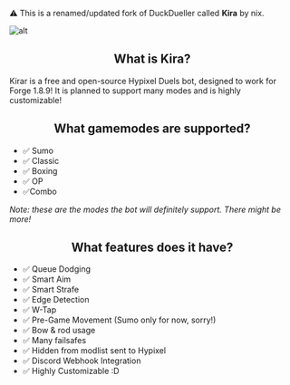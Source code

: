 ⚠️ This is a renamed/updated fork of DuckDueller called **Kira** by nix.

![alt](https://raw.githubusercontent.com/HumanDuck23/upload-stuff-here/main/KiraBanner.png)

<h3 align="center" style="color: #ff4949">

</h3>

<h2 align="center">
What is Kira?
</h2>
Kirar is a free and open-source Hypixel Duels bot, designed to work for Forge 1.8.9! It is planned to support many modes and is highly customizable!

<h2 align="center">
   What gamemodes are supported?
</h2>

- ✅ Sumo
- ✅ Classic
- ✅ Boxing
- ✅ OP
- ✅Combo

*Note: these are the modes the bot will definitely support. There might be more!*

<h2 align="center">
   What features does it have?
</h2>

- ✅ Queue Dodging
- ✅ Smart Aim
- ✅ Smart Strafe
- ✅ Edge Detection
- ✅ W-Tap
- ✅ Pre-Game Movement (Sumo only for now, sorry!)
- ✅ Bow & rod usage
- ✅ Many failsafes
- ✅ Hidden from modlist sent to Hypixel
- ✅ Discord Webhook Integration
- ✅ Highly Customizable :D

